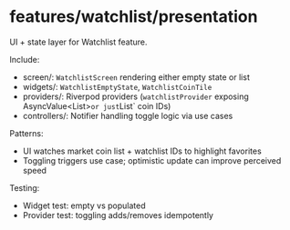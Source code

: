 # features/watchlist/presentation

UI + state layer for Watchlist feature.

Include:

- screen/: `WatchlistScreen` rendering either empty state or list
- widgets/: `WatchlistEmptyState`, `WatchlistCoinTile`
- providers/: Riverpod providers (`watchlistProvider` exposing AsyncValue<List<WatchItemEntity>>`or just`List<String>` coin IDs)
- controllers/: Notifier handling toggle logic via use cases

Patterns:

- UI watches market coin list + watchlist IDs to highlight favorites
- Toggling triggers use case; optimistic update can improve perceived speed

Testing:

- Widget test: empty vs populated
- Provider test: toggling adds/removes idempotently
